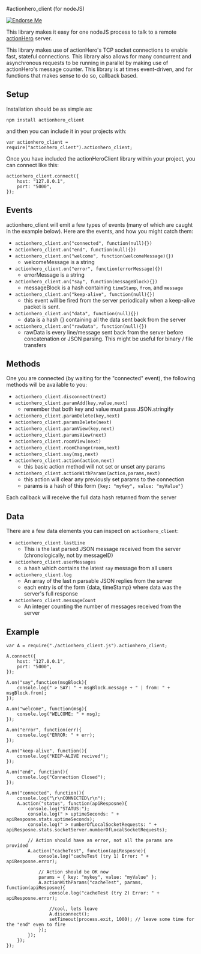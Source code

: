 #actionhero_client (for nodeJS)

[![Endorse Me](http://api.coderwall.com/evantahler/endorsecount.png)](http://coderwall.com/evantahler)

This library makes it easy for one nodeJS process to talk to a remote [actionHero](http://actionherojs.com/) server.

This library makes use of actionHero's TCP socket connections to enable fast, stateful connections.  This library also allows for many concurrent and asynchronous requests to be running in parallel by making use of actionHero's message counter.  This library is at times event-driven, and for functions that makes sense to do so, callback based.

## Setup

Installation should be as simple as:

	npm install actionhero_client

and then you can include it in your projects with:

	var actionhero_client = require("actionhero_client").actionhero_client;

Once you have included the actionHeroClient library within your project, you can connect like this:

	actionhero_client.connect({
		host: "127.0.0.1",
		port: "5000",
	});

## Events

actionhero_client will emit a few types of events (many of which are caught in the example below).  Here are the events, and how you might catch them:

* `actionhero_client.on("connected", function(null){})`
* `actionhero_client.on("end", function(null){})`
* `actionhero_client.on("welcome", function(welcomeMessage){})`
  * welcomeMessage is a string
* `actionhero_client.on("error", function(errorMessage){})`
  * errorMessage is a string
* `actionhero_client.on("say", function(messageBlock){})`
  * messageBlock is a hash containing `timeStamp`, `from`, and `message`
* `actionhero_client.on("keep-alive", function(null){})`
  * this event will be fired from the server periodically when a keep-alive packet is sent.
* `actionhero_client.on("data", function(null){})`
  * data is a hash {} containing all the data sent back from the server
* `actionhero_client.on("rawData", function(null){})`
  * rawData is every line/message sent back from the server before concatenation or JSON parsing.  This might be useful for binary / file transfers

## Methods

One you are connected (by waiting for the "connected" event), the following methods will be available to you:

* `actionhero_client.disconnect(next)`
* `actionhero_client.paramAdd(key,value,next)`
  * remember that both key and value must pass JSON.stringify
* `actionhero_client.paramDelete(key,next)`
* `actionhero_client.paramsDelete(next)`
* `actionhero_client.paramView(key,next)`
* `actionhero_client.paramsView(next)`
* `actionhero_client.roomView(next)`
* `actionhero_client.roomChange(room,next)`
* `actionhero_client.say(msg,next)`
* `actionhero_client.action(action,next)`
  * this basic action method will not set or unset any params  
* `actionhero_client.actionWithParams(action,params,next)`
  * this action will clear any previously set params to the connection
  * params is a hash of this form `{key: "myKey", value: "myValue"}` 

Each callback will receive the full data hash returned from the server


## Data 

There are a few data elements you can inspect on `actionhero_client`:

* `actionhero_client.lastLine`
  * This is the last parsed JSON message received from the server (chronologically, not by messageID)
* `actionhero_client.userMessages`
  * a hash which contains the latest `say` message from all users
* `actionhero_client.log`
  * An array of the last n parsable JSON replies from the server
  * each entry is of the form {data, timeStamp} where data was the server's full response
* `actionhero_client.messageCount` 
  * An integer counting the number of messages received from the server

## Example

	var A = require("./actionhero_client.js").actionhero_client;
	
	A.connect({
		host: "127.0.0.1",
		port: "5000",
	});
	
	A.on("say",function(msgBlock){
		console.log(" > SAY: " + msgBlock.message + " | from: " + msgBlock.from);
	});
	
	A.on("welcome", function(msg){
		console.log("WELCOME: " + msg);
	});
	
	A.on("error", function(err){
		console.log("ERROR: " + err);
	});
	
	A.on("keep-alive", function(){
		console.log("KEEP-ALIVE recived");
	});
	
	A.on("end", function(){
		console.log("Connection Closed");
	});
	
	A.on("connected", function(){
		console.log("\r\nCONNECTED\r\n");
		A.action("status", function(apiResposne){
			console.log("STATUS:");
			console.log(" > uptimeSeconds: " + apiResposne.stats.uptimeSeconds);
			console.log(" > numberOfLocalSocketRequests: " + apiResposne.stats.socketServer.numberOfLocalSocketRequests);
	
			// Action should have an error, not all the params are provided
			A.action("cacheTest", function(apiResposne){
				console.log("cacheTest (try 1) Error: " + apiResposne.error);
	
				// Action should be OK now
				params = { key: "mykey", value: "myValue" };
				A.actionWithParams("cacheTest", params, function(apiResposne){
					console.log("cacheTest (try 2) Error: " + apiResposne.error);
	
					//cool, lets leave
					A.disconnect();
					setTimeout(process.exit, 1000); // leave some time for the "end" even to fire
				});
			});
		});
	});
